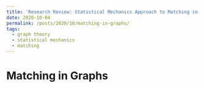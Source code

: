 ```yaml
---
title: 'Research Review: Statistical Mechanics Approach to Matching in Graphs'
date: 2020-10-04
permalink: /posts/2020/10/matching-in-graphs/
tags:
  - graph theory
  - statistical mechanics
  - matching
---
```


# Matching in Graphs
